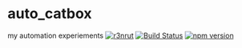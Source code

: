 auto_catbox
==========

my automation experiements
[![r3nrut](http://public.serverless.com/badges/v3.svg)](http://www.r3nrut.com)
[![Build Status](https://travis-ci.org/r3nrut/auto_catbox.svg?branch=master)](https://travis-ci.org/r3nrut/auto_catbox)
[![npm version](https://badge.fury.io/js/r3nrut.svg)](https://badge.fury.io/js/r3nrut)

